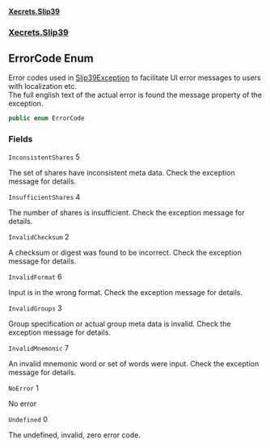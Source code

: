 #### [Xecrets.Slip39](index.md 'index')
### [Xecrets.Slip39](Xecrets.Slip39.md 'Xecrets.Slip39')

## ErrorCode Enum

Error codes used in [Slip39Exception](https://docs.microsoft.com/en-us/dotnet/api/Slip39Exception 'Slip39Exception') to facilitate UI error messages to users with localization etc.  
The full english text of the actual error is found the message property of the exception.

```csharp
public enum ErrorCode
```
### Fields

<a name='Xecrets.Slip39.ErrorCode.InconsistentShares'></a>

`InconsistentShares` 5

The set of shares have inconsistent meta data. Check the exception message for details.

<a name='Xecrets.Slip39.ErrorCode.InsufficientShares'></a>

`InsufficientShares` 4

The number of shares is insufficient. Check the exception message for details.

<a name='Xecrets.Slip39.ErrorCode.InvalidChecksum'></a>

`InvalidChecksum` 2

A checksum or digest was found to be incorrect. Check the exception message for details.

<a name='Xecrets.Slip39.ErrorCode.InvalidFormat'></a>

`InvalidFormat` 6

Input is in the wrong format. Check the exception message for details.

<a name='Xecrets.Slip39.ErrorCode.InvalidGroups'></a>

`InvalidGroups` 3

Group specification or actual group meta data is invalid. Check the exception message for details.

<a name='Xecrets.Slip39.ErrorCode.InvalidMnemonic'></a>

`InvalidMnemonic` 7

An invalid mnemonic word or set of words were input. Check the exception message for details.

<a name='Xecrets.Slip39.ErrorCode.NoError'></a>

`NoError` 1

No error

<a name='Xecrets.Slip39.ErrorCode.Undefined'></a>

`Undefined` 0

The undefined, invalid, zero error code.